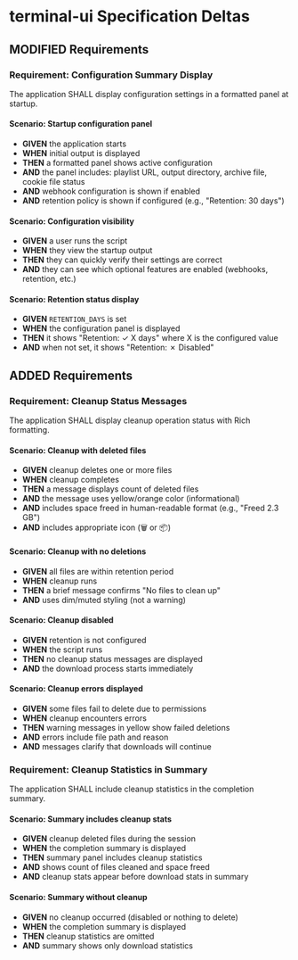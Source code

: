 # terminal-ui Specification Deltas

## MODIFIED Requirements

### Requirement: Configuration Summary Display

The application SHALL display configuration settings in a formatted panel at startup.

#### Scenario: Startup configuration panel
- **GIVEN** the application starts
- **WHEN** initial output is displayed
- **THEN** a formatted panel shows active configuration
- **AND** the panel includes: playlist URL, output directory, archive file, cookie file status
- **AND** webhook configuration is shown if enabled
- **AND** retention policy is shown if configured (e.g., "Retention: 30 days")

#### Scenario: Configuration visibility
- **GIVEN** a user runs the script
- **WHEN** they view the startup output
- **THEN** they can quickly verify their settings are correct
- **AND** they can see which optional features are enabled (webhooks, retention, etc.)

#### Scenario: Retention status display
- **GIVEN** `RETENTION_DAYS` is set
- **WHEN** the configuration panel is displayed
- **THEN** it shows "Retention: ✓ X days" where X is the configured value
- **AND** when not set, it shows "Retention: ✗ Disabled"

## ADDED Requirements

### Requirement: Cleanup Status Messages

The application SHALL display cleanup operation status with Rich formatting.

#### Scenario: Cleanup with deleted files
- **GIVEN** cleanup deletes one or more files
- **WHEN** cleanup completes
- **THEN** a message displays count of deleted files
- **AND** the message uses yellow/orange color (informational)
- **AND** includes space freed in human-readable format (e.g., "Freed 2.3 GB")
- **AND** includes appropriate icon (🗑️ or 📦)

#### Scenario: Cleanup with no deletions
- **GIVEN** all files are within retention period
- **WHEN** cleanup runs
- **THEN** a brief message confirms "No files to clean up"
- **AND** uses dim/muted styling (not a warning)

#### Scenario: Cleanup disabled
- **GIVEN** retention is not configured
- **WHEN** the script runs
- **THEN** no cleanup status messages are displayed
- **AND** the download process starts immediately

#### Scenario: Cleanup errors displayed
- **GIVEN** some files fail to delete due to permissions
- **WHEN** cleanup encounters errors
- **THEN** warning messages in yellow show failed deletions
- **AND** errors include file path and reason
- **AND** messages clarify that downloads will continue

### Requirement: Cleanup Statistics in Summary

The application SHALL include cleanup statistics in the completion summary.

#### Scenario: Summary includes cleanup stats
- **GIVEN** cleanup deleted files during the session
- **WHEN** the completion summary is displayed
- **THEN** summary panel includes cleanup statistics
- **AND** shows count of files cleaned and space freed
- **AND** cleanup stats appear before download stats in summary

#### Scenario: Summary without cleanup
- **GIVEN** no cleanup occurred (disabled or nothing to delete)
- **WHEN** the completion summary is displayed
- **THEN** cleanup statistics are omitted
- **AND** summary shows only download statistics

